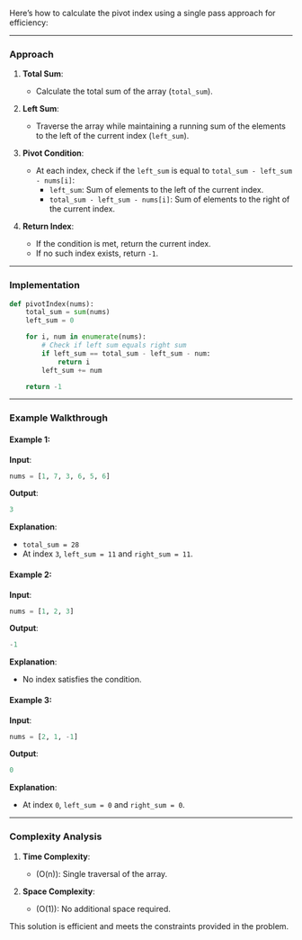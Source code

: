 Here’s how to calculate the pivot index using a single pass approach for efficiency:

---

### **Approach**

1. **Total Sum**:
   - Calculate the total sum of the array (`total_sum`).

2. **Left Sum**:
   - Traverse the array while maintaining a running sum of the elements to the left of the current index (`left_sum`).

3. **Pivot Condition**:
   - At each index, check if the `left_sum` is equal to `total_sum - left_sum - nums[i]`:
     - `left_sum`: Sum of elements to the left of the current index.
     - `total_sum - left_sum - nums[i]`: Sum of elements to the right of the current index.

4. **Return Index**:
   - If the condition is met, return the current index.
   - If no such index exists, return `-1`.

---

### **Implementation**

```python
def pivotIndex(nums):
    total_sum = sum(nums)
    left_sum = 0

    for i, num in enumerate(nums):
        # Check if left sum equals right sum
        if left_sum == total_sum - left_sum - num:
            return i
        left_sum += num

    return -1
```

---

### **Example Walkthrough**

#### Example 1:
**Input**:
```python
nums = [1, 7, 3, 6, 5, 6]
```

**Output**:
```python
3
```

**Explanation**:
- `total_sum = 28`
- At index `3`, `left_sum = 11` and `right_sum = 11`.

#### Example 2:
**Input**:
```python
nums = [1, 2, 3]
```

**Output**:
```python
-1
```

**Explanation**:
- No index satisfies the condition.

#### Example 3:
**Input**:
```python
nums = [2, 1, -1]
```

**Output**:
```python
0
```

**Explanation**:
- At index `0`, `left_sum = 0` and `right_sum = 0`.

---

### **Complexity Analysis**

1. **Time Complexity**:
   - \(O(n)\): Single traversal of the array.

2. **Space Complexity**:
   - \(O(1)\): No additional space required.

This solution is efficient and meets the constraints provided in the problem.
